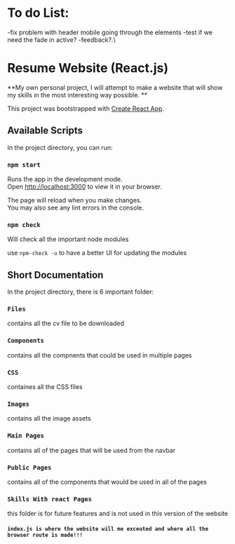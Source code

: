 # To do List:

-fix problem with header mobile going through the elements
-test if we need the fade in active?
-feedback?.\

# Resume Website (React.js)

**My own personal project, I will attempt to make a website that will show my skills in the most interesting way possible.
**

This project was bootstrapped with [Create React App](https://github.com/facebook/create-react-app).

## Available Scripts

In the project directory, you can run:

### `npm start`

Runs the app in the development mode.\
Open [http://localhost:3000](http://localhost:3000) to view it in your browser.

The page will reload when you make changes.\
You may also see any lint errors in the console.

### `npm check`

Will check all the important node modules

use `npm-check -u` to have a better UI for updating the modules

## Short Documentation

In the project directory, there is 6 important folder:

### `Files`

contains all the cv file to be downloaded

### `Components`

contains all the compnents that could be used in multiple pages

### `CSS`

containes all the CSS files

### `Images`

contains all the image assets

### `Main Pages`

contains all of the pages that will be used from the navbar

### `Public Pages`

contains all of the components that would be used in all of the pages

### `Skills With react Pages`

this folder is for future features and is not used in this version of the website

#### `index.js is where the website will me exceuted and where all the browser route is made!!!`
